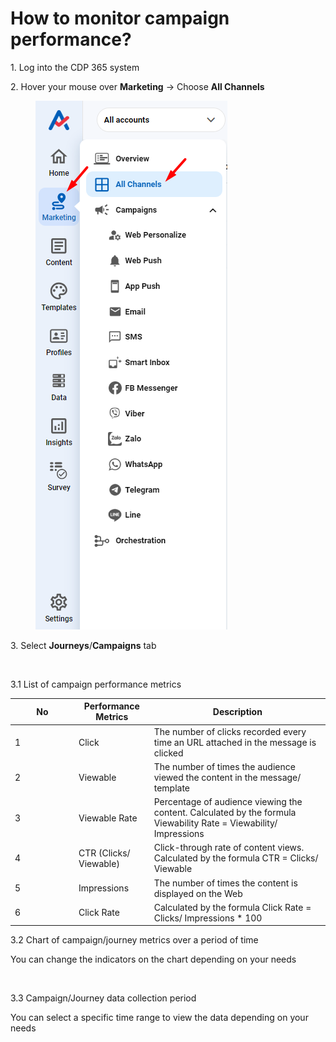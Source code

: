 # How to monitor campaign performance?

1\. Log into the CDP 365 system

2\. Hover your mouse over **Marketing** → Choose **All Channels**

<figure><img src="../../.gitbook/assets/image (3256).png" alt=""><figcaption></figcaption></figure>

&#x20;3\. Select **Journeys**/**Campaigns** tab

<figure><img src="https://lh7-rt.googleusercontent.com/docsz/AD_4nXeicKwQhkU1-P6OKWgVLrzE6ZtYhyGMEktGMsEe1e29HuEP7JGdATOKJFDhZuWcclLyWhZDqcIgBJ-8-7k4mpOuSOxOBUb4X-vxLHAksAxwOmQQZq28qMG_FtF82iMbbx80HAmXaIQU8yUTGsYA08H4igfO?key=LMlVAWJnPLCnQdmRxsDSnw" alt=""><figcaption></figcaption></figure>

&#x20;   3.1 List of campaign performance metrics

<table><thead><tr><th width="88">No</th><th>Performance Metrics</th><th>Description</th></tr></thead><tbody><tr><td>1</td><td>Click</td><td>The number of clicks recorded every time an URL attached in the message is clicked</td></tr><tr><td>2</td><td>Viewable</td><td>The number of times the audience viewed the content in the message/ template</td></tr><tr><td>3</td><td>Viewable Rate</td><td>Percentage of audience viewing the content. Calculated by the formula Viewability Rate = Viewability/ Impressions</td></tr><tr><td>4</td><td>CTR (Clicks/ Viewable)</td><td>Click-through rate of content views. Calculated by the formula CTR = Clicks/ Viewable</td></tr><tr><td>5</td><td>Impressions</td><td>The number of times the content is displayed on the Web</td></tr><tr><td>6</td><td>Click Rate</td><td>Calculated by the formula Click Rate = Clicks/ Impressions * 100</td></tr></tbody></table>

&#x20;   3.2 Chart of campaign/journey metrics over a period of time

&#x20;          You can change the indicators on the chart depending on your needs

<figure><img src="https://lh7-rt.googleusercontent.com/docsz/AD_4nXcb1zpn7JXFJufQDzOqoJCUMAFRhoHkZVFJoR30XLrkCIZPI6LXj4Lj9aB6YLB2jgjr0EgCzHygKSqdu8pPAZsrOBGGXrXVjzYMM812u1qv2UYYP2JGbL4-JtjDf8oEowBU36Gh13lJ0QzGnYmSgPE8qt0D?key=LMlVAWJnPLCnQdmRxsDSnw" alt=""><figcaption></figcaption></figure>

&#x20;   3.3 Campaign/Journey data collection period

You can select a specific time range to view the data depending on your needs

<figure><img src="https://lh7-rt.googleusercontent.com/docsz/AD_4nXfcsnbdWx0aw__5Mn2dbxV6jYNcs_nuRm__vbpMDrSYsZyRwI8TyH-N_66wnY35dnrgP_cguUlanFzXEp1zzKR-XZNM2a3MeadBL6t8rEdqdO8Pb_X0XY7jgaSdGGAJnqvRdWbul_mYZzHYIAJ-BsCRLG6Q?key=LMlVAWJnPLCnQdmRxsDSnw" alt=""><figcaption></figcaption></figure>
